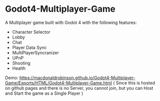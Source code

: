 # Godot4-Multiplayer-Game

A Multiplayer game built with Godot 4 with the following features:
- Character Selector
- Lobby
- Chat
- Player Data Sync
- MultiPlayerSyncranizer
- UPnP
- Shooting 
- Health

Demo: https://macdonaldrobinson.github.io/Godot4-Multiplayer-Game/Exports/HTML/Godot4-Multiplayer-Game.html ( Since this is hosted on github pages and there is no Server, you cannot join, but you can Host and Start the game as a Single Player )

